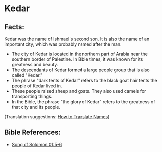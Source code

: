 # Kedar #

## Facts: ##

Kedar was the name of Ishmael's second son. It is also the name of an important city, which was probably named after the man.

* The city of Kedar is located in the northern part of Arabia near the southern border of Palestine. In Bible times, it was known for its greatness and beauty.
* The descendants of Kedar formed a large people group that is also called "Kedar."
* The phrase "dark tents of Kedar" refers to the black goat hair tents the people of Kedar lived in.
* These people raised sheep and goats. They also used camels for transporting things.
* In the Bible, the phrase "the glory of Kedar" refers to the greatness of that city and its people.

(Translation suggestions: [How to Translate Names](en/ta-vol1/translate/man/translate-names))



## Bible References: ##

* [Song of Solomon 01:5-6](en/tn/sng/help/01/05)